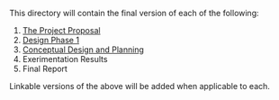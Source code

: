 This directory will contain the final version of each of the following:
1. [The Project Proposal](https://github.com/JoshuaEgwuatu/Capstone-Spring2023-CitizenAirQualitySensor/blob/main/Reports/Project%20Proposal%20Revisions.pdf)
2. [Design Phase 1](https://github.com/JoshuaEgwuatu/Capstone-Spring2023-CitizenAirQualitySensor/blob/main/Reports/Design%20Phase%201%20(1).pdf)
3. [Conceptual Design and Planning](https://github.com/JoshuaEgwuatu/Capstone-Spring2023-CitizenAirQualitySensor/blob/main/Reports/Conceptual%20Design%20and%20Planning.pdf)
4. Exerimentation Results
5. Final Report

Linkable versions of the above will be added when applicable to each.
